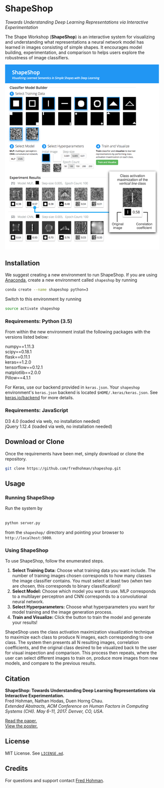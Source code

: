 # ShapeShop
*Towards Understanding Deep Learning Representations via Interactive Experimentation*

The Shape Workshop (**ShapeShop**) is an interactive system for visualizing and understanding what representations a neural network model has learned in images consisting of simple shapes. It encourages model building, experimentation, and comparison to helps users explore the robustness of image classifiers. 

![UI](images/github-ui-fig.png)

## Installation

We suggest creating a new environment to run ShapeShop. If you are using [Anaconda][anaconda], create a new environment called `shapeshop` by running

```bash
conda create --name shapeshop python=3
```

Switch to this environment by running

```bash
source activate shapeshop
```

### Requirements: Python (3.5)

From within the new environment install the following packages with the versions listed below:

numpy==1.11.3  
scipy==0.18.1  
flask==0.11.1  
keras==1.2.0  
tensorflow==0.12.1  
matplotlib==2.0.0  
Pillow==4.1.1  

For Keras, use our backend provided in `keras.json`. Your `shapeshop` environment's `keras.json` backend is located `$HOME/.keras/keras.json`. See [keras.io/backend][keras-backend] for more details.

### Requirements: JavaScript
D3 4.0 (loaded via web, no installation needed)  
jQuery 1.12.4 (loaded via web, no installation needed)

## Download or Clone

Once the requirements have been met, simply download or clone the repository. 

```bash
git clone https://github.com/fredhohman/shapeshop.git
```

## Usage

### Running ShapeShop

Run the system by 
```bash

python server.py
```
from the `shapeshop/` directory and pointing your browser to `http://localhost:5000`.

### Using ShapeShop

To use ShapeShop, follow the enumerated steps. 

1. **Select Training Data:** Choose what training data you want include. The number of training images chosen corresponds to how many classes the image classifier contains. You must select at least two (when two are chosen, this corresponds to binary classification)!
2. **Select Model:** Choose which model you want to use. MLP corresponds to a multilayer perceptron and CNN corresponds to a convolutional neural network.
3. **Select Hyperparameters:** Choose what hyperparameters you want for model training and the image generation process.
4. **Train and Visualize:** Click the button to train the model and generate your results!

ShapeShop uses the class activation maximization visualization technique to maximize each class to produce N images, each corresponding to one class. The system then presents all N resulting images, correlation coefficients, and the original class desired to be visualized back to the user for visual inspection and comparison. This process then repeats, where the user can select different images to train on, produce more images from new models, and compare to the previous results.

## Citation

**ShapeShop: Towards Understanding Deep Learning Representations via Interactive Experimentation.**  
Fred Hohman, Nathan Hodas, Duen Horng Chau.  
*Extended Abstracts, ACM Conference on Human Factors in Computing Systems (CHI). May 6-11, 2017. Denver, CO, USA.*

[Read the paper.][paper]  
[View the poster.][poster]

## License

MIT License. See [`LICENSE.md`](LICENSE.md).

## Credits 

For questions and support contact [Fred Hohman][fred].

[anaconda]: https://www.continuum.io/downloads
[keras-backend]: https://keras.io/backend/
[paper]: http://www.cc.gatech.edu/~dchau/papers/17-chi-shapeshop.pdf
[poster]: http://fredhohman.com/assets/shapeshop-poster.pdf
[fred]: http://www.fredhohman.com